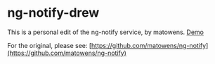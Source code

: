 ng-notify-drew
=========

This is a personal edit of the ng-notify service, by matowens. [Demo](http://andreipfeiffer.github.io/ng-notify-drew/)

For the original, please see: [https://github.com/matowens/ng-notify](https://github.com/matowens/ng-notify)

